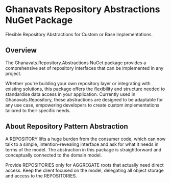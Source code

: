 # Ghanavats Repository Abstractions NuGet Package

Flexible Repository Abstractions for Custom or Base Implementations.

## Overview
The Ghanavats.Repository.Abstractions NuGet package provides a comprehensive set of repository interfaces 
that can be implemented in any project. 

Whether you're building your own repository layer or integrating with existing solutions, 
this package offers the flexibility and structure needed to standardise data access in your application. 
Currently used in Ghanavats.Repository, these abstractions are designed to be adaptable for any use case, 
empowering developers to create custom implementations tailored to their specific needs.

## About Repository Pattern Abstraction
A REPOSITORY lifts a huge burden from the consumer code, 
which can now talk to a simple, intention-revealing interface and ask for what it needs in terms of the model.
The abstraction in this package is straightforward and conceptually connected to the domain model.

Provide REPOSITORIES only for AGGREGATE roots that actually need direct access. 
Keep the client focused on the model, delegating all object storage and access to the REPOSITORIES.
